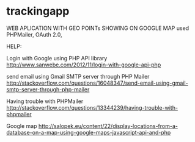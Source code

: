 # trackingapp

WEB APLICATION WITH GEO POINTs SHOWING ON GOOGLE MAP
used PHPMailer, OAuth 2.0,  

HELP:

Login with Google using PHP API library
http://www.sanwebe.com/2012/11/login-with-google-api-php

send email using Gmail SMTP server through PHP Mailer
http://stackoverflow.com/questions/16048347/send-email-using-gmail-smtp-server-through-php-mailer

Having trouble with PHPMailer
http://stackoverflow.com/questions/13344239/having-trouble-with-phpmailer

Google map
http://salopek.eu/content/22/display-locations-from-a-database-on-a-map-using-google-maps-javascript-api-and-php

